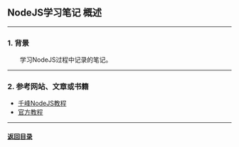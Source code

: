 ## NodeJS学习笔记 概述

---

### 1. 背景

&emsp;&emsp;学习NodeJS过程中记录的笔记。

---

### 2. 参考网站、文章或书籍

+ [千峰NodeJS教程](https://lurongtao.gitee.io/felixbooks-gp19-node.js/basics/01-Node.js%E5%9F%BA%E7%A1%80.html)
+ [官方教程](http://nodejs.cn/learn)

---

#### [返回目录](./)